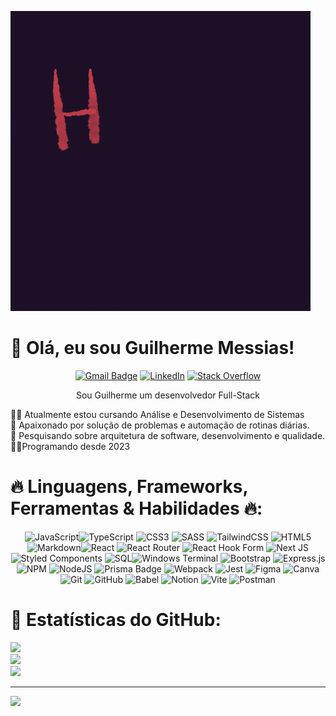 ![Gif Hello](/public/giphy.gif)

# 👋 Olá, eu sou Guilherme Messias!

<div align='center'>

[![Gmail Badge](https://img.shields.io/badge/Gmail-EA4335?logo=gmail&logoColor=fff&style=flat)](mailto:messiasguilherme700@gmail.com?subject=Ol%C3%A1+Guilherme+Messias)
[![LinkedIn](https://img.shields.io/badge/LinkedIn-%230077B5.svg?logo=linkedin&logoColor=white)](https://linkedin.com/in/guilhermemessiasdev)
[![Stack Overflow](https://img.shields.io/badge/-Stackoverflow-FE7A16?logo=stack-overflow&logoColor=white)](https://stackoverflow.com/users/338693)

</div>

<div align='center'>

Sou Guilherme um desenvolvedor Full-Stack

</div>

👨‍💻 Atualmente estou cursando Análise e Desenvolvimento de Sistemas<br>🚀 Apaixonado por solução de problemas e automação de rotinas diárias.<br>🔎 Pesquisando sobre arquitetura de software, desenvolvimento e qualidade.<br>👨‍💻Programando desde 2023

# 🔥 Linguagens, Frameworks, Ferramentas & Habilidades 🔥:

<div align='center'>

![JavaScript](https://img.shields.io/badge/javascript-%23323330.svg?style=for-the-badge&logo=javascript&logoColor=%23F7DF1E)![TypeScript](https://img.shields.io/badge/typescript-%23007ACC.svg?style=for-the-badge&logo=typescript&logoColor=white) ![CSS3](https://img.shields.io/badge/css3-%231572B6.svg?style=for-the-badge&logo=css3&logoColor=white) ![SASS](https://img.shields.io/badge/SASS-hotpink.svg?style=for-the-badge&logo=SASS&logoColor=white) ![TailwindCSS](https://img.shields.io/badge/tailwindcss-%2338B2AC.svg?style=for-the-badge&logo=tailwind-css&logoColor=white)
![HTML5](https://img.shields.io/badge/html5-%23E34F26.svg?style=for-the-badge&logo=html5&logoColor=white) ![Markdown](https://img.shields.io/badge/markdown-%23000000.svg?style=for-the-badge&logo=markdown&logoColor=white)![React](https://img.shields.io/badge/react-%2320232a.svg?style=for-the-badge&logo=react&logoColor=%2361DAFB) ![React Router](https://img.shields.io/badge/React_Router-CA4245?style=for-the-badge&logo=react-router&logoColor=white) ![React Hook Form](https://img.shields.io/badge/React%20Hook%20Form-%23EC5990.svg?style=for-the-badge&logo=reacthookform&logoColor=white) ![Next JS](https://img.shields.io/badge/Next-black?style=for-the-badge&logo=next.js&logoColor=white) ![Styled Components](https://img.shields.io/badge/styled--components-DB7093?style=for-the-badge&logo=styled-components&logoColor=white) ![SQL](https://img.shields.io/badge/postgres-%23316192.svg?style=for-the-badge&logo=postgresql&logoColor=white)![Windows Terminal](https://img.shields.io/badge/Windows%20Terminal-%234D4D4D.svg?style=for-the-badge&logo=windows-terminal&logoColor=white) ![Bootstrap](https://img.shields.io/badge/bootstrap-%238511FA.svg?style=for-the-badge&logo=bootstrap&logoColor=white) ![Express.js](https://img.shields.io/badge/express.js-%23404d59.svg?style=for-the-badge&logo=express&logoColor=%2361DAFB) ![NPM](https://img.shields.io/badge/NPM-%23CB3837.svg?style=for-the-badge&logo=npm&logoColor=white) ![NodeJS](https://img.shields.io/badge/node.js-6DA55F?style=for-the-badge&logo=node.js&logoColor=white) ![Prisma Badge](https://img.shields.io/badge/Prisma-2D3748?logo=prisma&logoColor=fff&style=for-the-badge) ![Webpack](https://img.shields.io/badge/webpack-%238DD6F9.svg?style=for-the-badge&logo=webpack&logoColor=black) ![Jest](https://img.shields.io/badge/-jest-%23C21325?style=for-the-badge&logo=jest&logoColor=white) ![Figma](https://img.shields.io/badge/figma-%23F24E1E.svg?style=for-the-badge&logo=figma&logoColor=white) ![Canva](https://img.shields.io/badge/Canva-%2300C4CC.svg?style=for-the-badge&logo=Canva&logoColor=white) ![Git](https://img.shields.io/badge/git-%23F05033.svg?style=for-the-badge&logo=git&logoColor=white) ![GitHub](https://img.shields.io/badge/github-%23121011.svg?style=for-the-badge&logo=github&logoColor=white) ![Babel](https://img.shields.io/badge/Babel-F9DC3e?style=for-the-badge&logo=babel&logoColor=black) ![Notion](https://img.shields.io/badge/Notion-%23000000.svg?style=for-the-badge&logo=notion&logoColor=white) ![Vite](https://img.shields.io/badge/vite-%23646CFF.svg?style=for-the-badge&logo=vite&logoColor=white) ![Postman](https://img.shields.io/badge/Postman-FF6C37?style=for-the-badge&logo=postman&logoColor=white)

</div>

# 🎌 Estatísticas do GitHub:

![](https://github-readme-stats.vercel.app/api?username=guilherme-messias&theme=dark&hide_border=false&include_all_commits=false&count_private=false)<br/>
![](https://github-readme-streak-stats.herokuapp.com/?user=guilherme-messias&theme=dark&hide_border=false)<br/>
![](https://github-readme-stats.vercel.app/api/top-langs/?username=guilherme-messias&theme=dark&hide_border=false&include_all_commits=false&count_private=false&layout=compact)

---

[![](https://visitcount.itsvg.in/api?id=guilherme-messias&icon=0&color=0)](https://visitcount.itsvg.in)
